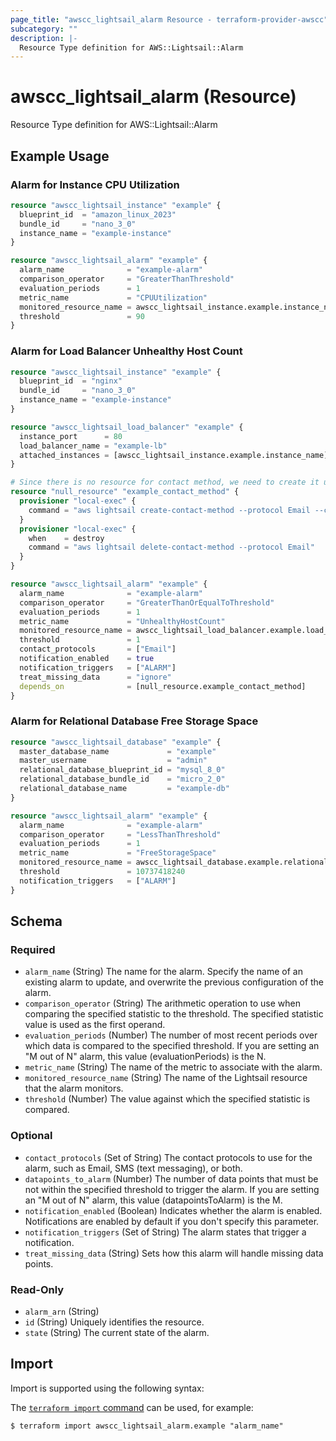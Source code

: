 ```yaml
---
page_title: "awscc_lightsail_alarm Resource - terraform-provider-awscc"
subcategory: ""
description: |-
  Resource Type definition for AWS::Lightsail::Alarm
---
```


# awscc_lightsail_alarm (Resource)

Resource Type definition for AWS::Lightsail::Alarm

## Example Usage

### Alarm for Instance CPU Utilization

```terraform
resource "awscc_lightsail_instance" "example" {
  blueprint_id  = "amazon_linux_2023"
  bundle_id     = "nano_3_0"
  instance_name = "example-instance"
}

resource "awscc_lightsail_alarm" "example" {
  alarm_name              = "example-alarm"
  comparison_operator     = "GreaterThanThreshold"
  evaluation_periods      = 1
  metric_name             = "CPUUtilization"
  monitored_resource_name = awscc_lightsail_instance.example.instance_name
  threshold               = 90
}
```

### Alarm for Load Balancer Unhealthy Host Count

```terraform
resource "awscc_lightsail_instance" "example" {
  blueprint_id  = "nginx"
  bundle_id     = "nano_3_0"
  instance_name = "example-instance"
}

resource "awscc_lightsail_load_balancer" "example" {
  instance_port      = 80
  load_balancer_name = "example-lb"
  attached_instances = [awscc_lightsail_instance.example.instance_name]
}

# Since there is no resource for contact method, we need to create it using null_resource and the AWS CLI instead
resource "null_resource" "example_contact_method" {
  provisioner "local-exec" {
    command = "aws lightsail create-contact-method --protocol Email --contact-endpoint admin@example.com"
  }
  provisioner "local-exec" {
    when    = destroy
    command = "aws lightsail delete-contact-method --protocol Email"
  }
}

resource "awscc_lightsail_alarm" "example" {
  alarm_name              = "example-alarm"
  comparison_operator     = "GreaterThanOrEqualToThreshold"
  evaluation_periods      = 1
  metric_name             = "UnhealthyHostCount"
  monitored_resource_name = awscc_lightsail_load_balancer.example.load_balancer_name
  threshold               = 1
  contact_protocols       = ["Email"]
  notification_enabled    = true
  notification_triggers   = ["ALARM"]
  treat_missing_data      = "ignore"
  depends_on              = [null_resource.example_contact_method]
}
```

### Alarm for Relational Database Free Storage Space

```terraform
resource "awscc_lightsail_database" "example" {
  master_database_name             = "example"
  master_username                  = "admin"
  relational_database_blueprint_id = "mysql_8_0"
  relational_database_bundle_id    = "micro_2_0"
  relational_database_name         = "example-db"
}

resource "awscc_lightsail_alarm" "example" {
  alarm_name              = "example-alarm"
  comparison_operator     = "LessThanThreshold"
  evaluation_periods      = 1
  metric_name             = "FreeStorageSpace"
  monitored_resource_name = awscc_lightsail_database.example.relational_database_name
  threshold               = 10737418240
  notification_triggers   = ["ALARM"]
}
```

<!-- schema generated by tfplugindocs -->
## Schema

### Required

- `alarm_name` (String) The name for the alarm. Specify the name of an existing alarm to update, and overwrite the previous configuration of the alarm.
- `comparison_operator` (String) The arithmetic operation to use when comparing the specified statistic to the threshold. The specified statistic value is used as the first operand.
- `evaluation_periods` (Number) The number of most recent periods over which data is compared to the specified threshold. If you are setting an "M out of N" alarm, this value (evaluationPeriods) is the N.
- `metric_name` (String) The name of the metric to associate with the alarm.
- `monitored_resource_name` (String) The name of the Lightsail resource that the alarm monitors.
- `threshold` (Number) The value against which the specified statistic is compared.

### Optional

- `contact_protocols` (Set of String) The contact protocols to use for the alarm, such as Email, SMS (text messaging), or both.
- `datapoints_to_alarm` (Number) The number of data points that must be not within the specified threshold to trigger the alarm. If you are setting an "M out of N" alarm, this value (datapointsToAlarm) is the M.
- `notification_enabled` (Boolean) Indicates whether the alarm is enabled. Notifications are enabled by default if you don't specify this parameter.
- `notification_triggers` (Set of String) The alarm states that trigger a notification.
- `treat_missing_data` (String) Sets how this alarm will handle missing data points.

### Read-Only

- `alarm_arn` (String)
- `id` (String) Uniquely identifies the resource.
- `state` (String) The current state of the alarm.

## Import

Import is supported using the following syntax:

The [`terraform import` command](https://developer.hashicorp.com/terraform/cli/commands/import) can be used, for example:

```shell
$ terraform import awscc_lightsail_alarm.example "alarm_name"
```